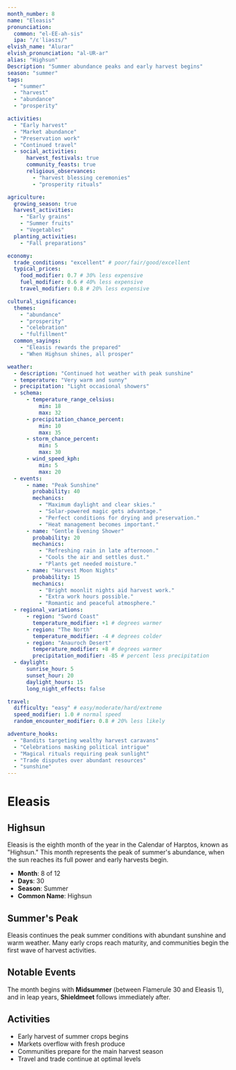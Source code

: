 ```yaml
---
month_number: 8
name: "Eleasis"
pronunciation:
  common: "el-EE-ah-sis"
  ipa: "/ɛˈliəsɪs/"
elvish_name: "Alurar"
elvish_pronunciation: "al-UR-ar"
alias: "Highsun"
Description: "Summer abundance peaks and early harvest begins"
season: "summer"
tags:
  - "summer"
  - "harvest"
  - "abundance"
  - "prosperity"

activities:
  - "Early harvest"
  - "Market abundance"
  - "Preservation work"
  - "Continued travel"
  - social_activities:
      harvest_festivals: true
      community_feasts: true
      religious_observances:
        - "harvest blessing ceremonies"
        - "prosperity rituals"

agriculture:
  growing_season: true
  harvest_activities:
    - "Early grains"
    - "Summer fruits"
    - "Vegetables"
  planting_activities:
    - "Fall preparations"

economy:
  trade_conditions: "excellent" # poor/fair/good/excellent
  typical_prices:
    food_modifier: 0.7 # 30% less expensive
    fuel_modifier: 0.6 # 40% less expensive
    travel_modifier: 0.8 # 20% less expensive

cultural_significance:
  themes:
    - "abundance"
    - "prosperity"
    - "celebration"
    - "fulfillment"
  common_sayings:
    - "Eleasis rewards the prepared"
    - "When Highsun shines, all prosper"

weather:
  - description: "Continued hot weather with peak sunshine"
  - temperature: "Very warm and sunny"
  - precipitation: "Light occasional showers"
  - schema:
      - temperature_range_celsius:
          min: 18
          max: 32
      - precipitation_chance_percent:
          min: 10
          max: 35
      - storm_chance_percent:
          min: 5
          max: 30
      - wind_speed_kph:
          min: 5
          max: 20
  - events:
      - name: "Peak Sunshine"
        probability: 40
        mechanics:
          - "Maximum daylight and clear skies."
          - "Solar-powered magic gets advantage."
          - "Perfect conditions for drying and preservation."
          - "Heat management becomes important."
      - name: "Gentle Evening Shower"
        probability: 20
        mechanics:
          - "Refreshing rain in late afternoon."
          - "Cools the air and settles dust."
          - "Plants get needed moisture."
      - name: "Harvest Moon Nights"
        probability: 15
        mechanics:
          - "Bright moonlit nights aid harvest work."
          - "Extra work hours possible."
          - "Romantic and peaceful atmosphere."
  - regional_variations:
      - region: "Sword Coast"
        temperature_modifier: +1 # degrees warmer
      - region: "The North"
        temperature_modifier: -4 # degrees colder
      - region: "Anauroch Desert"
        temperature_modifier: +8 # degrees warmer
        precipitation_modifier: -85 # percent less precipitation
  - daylight:
      sunrise_hour: 5
      sunset_hour: 20
      daylight_hours: 15
      long_night_effects: false

travel:
  difficulty: "easy" # easy/moderate/hard/extreme
  speed_modifier: 1.0 # normal speed
  random_encounter_modifier: 0.8 # 20% less likely

adventure_hooks:
  - "Bandits targeting wealthy harvest caravans"
  - "Celebrations masking political intrigue"
  - "Magical rituals requiring peak sunlight"
  - "Trade disputes over abundant resources"
  - "sunshine"
---
```


# Eleasis

## Highsun

Eleasis is the eighth month of the year in the Calendar of Harptos, known as "Highsun." This month represents the peak of summer's abundance, when the sun reaches its full power and early harvests begin.

- **Month**: 8 of 12
- **Days**: 30
- **Season**: Summer
- **Common Name**: Highsun

## Summer's Peak

Eleasis continues the peak summer conditions with abundant sunshine and warm weather. Many early crops reach maturity, and communities begin the first wave of harvest activities.

## Notable Events

The month begins with **Midsummer** (between Flamerule 30 and Eleasis 1), and in leap years, **Shieldmeet** follows immediately after.

## Activities

- Early harvest of summer crops begins
- Markets overflow with fresh produce
- Communities prepare for the main harvest season
- Travel and trade continue at optimal levels
